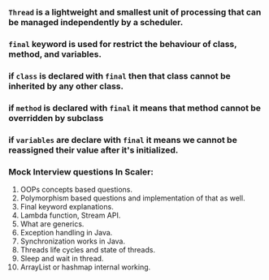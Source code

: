 ### `Thread` is a lightweight and smallest unit of processing that can be managed independently by a scheduler.

### `final` keyword is used for restrict the behaviour of class, method, and variables.
### if `class` is declared with `final` then that class cannot be inherited by any other class.
### if `method` is declared with `final` it means that method cannot be overridden by subclass
### if `variables` are declare with `final` it means we cannot be reassigned their value after it's initialized.

### Mock Interview questions In Scaler: 
1) OOPs concepts based questions.
2) Polymorphism based questions and implementation of that as well.
3) Final keyword explanations.
4) Lambda function, Stream API.
5) What are generics.
6) Exception handling in Java.
7) Synchronization works in Java.
8) Threads life cycles and state of threads.
9) Sleep and wait in thread.
10) ArrayList or hashmap internal working.
